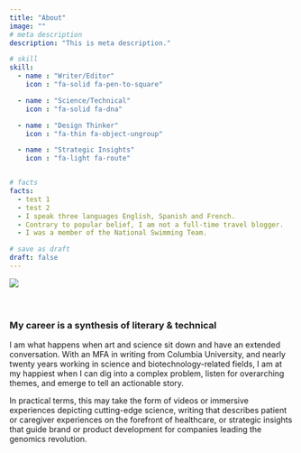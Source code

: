 ```yaml
---
title: "About"
image: ""
# meta description
description: "This is meta description."

# skill
skill:
  - name : "Writer/Editor"
    icon : "fa-solid fa-pen-to-square"

  - name : "Science/Technical"
    icon : "fa-solid fa-dna"

  - name : "Design Thinker"
    icon : "fa-thin fa-object-ungroup"

  - name : "Strategic Insights"
    icon : "fa-light fa-route"


# facts
facts:
  - test 1
  - test 2
  - I speak three languages English, Spanish and French.
  - Contrary to popular belief, I am not a full-time travel blogger.
  - I was a member of the National Swimming Team.

# save as draft
draft: false
---
```


<img src="/images/jamie-bio-2.jpeg"/>
</br></br></br>

### My career is a synthesis of literary & technical

I am what happens when art and science sit down and have an extended conversation. With an MFA in writing from Columbia University, and nearly twenty years working in science and biotechnology-related fields, I am at my happiest when I can dig into a complex problem, listen for overarching themes, and emerge to tell an actionable story.

In practical terms, this may take the form of videos or immersive experiences depicting cutting-edge science, writing that describes patient or caregiver experiences on the forefront of healthcare, or strategic insights that guide brand or product development for companies leading the genomics revolution.
